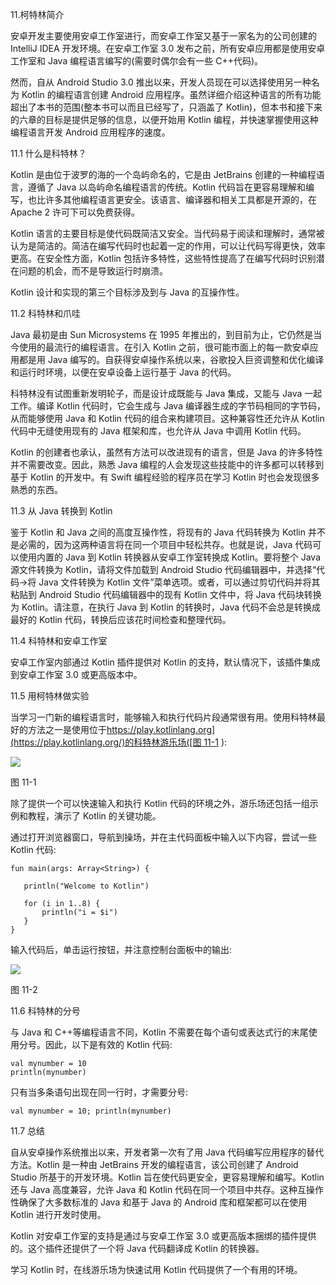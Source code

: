 11.柯特林简介

安卓开发主要使用安卓工作室进行，而安卓工作室又基于一家名为的公司创建的 IntelliJ IDEA 开发环境。在安卓工作室 3.0 发布之前，所有安卓应用都是使用安卓工作室和 Java 编程语言编写的(需要时偶尔会有一些 C++代码)。

然而，自从 Android Studio 3.0 推出以来，开发人员现在可以选择使用另一种名为 Kotlin 的编程语言创建 Android 应用程序。虽然详细介绍这种语言的所有功能超出了本书的范围(整本书可以而且已经写了，只涵盖了 Kotlin)，但本书和接下来的六章的目标是提供足够的信息，以便开始用 Kotlin 编程，并快速掌握使用这种编程语言开发 Android 应用程序的速度。

11.1 什么是科特林？

Kotlin 是由位于波罗的海的一个岛屿命名的，它是由 JetBrains 创建的一种编程语言，遵循了 Java 以岛屿命名编程语言的传统。Kotlin 代码旨在更容易理解和编写，也比许多其他编程语言更安全。该语言、编译器和相关工具都是开源的，在 Apache 2 许可下可以免费获得。

Kotlin 语言的主要目标是使代码既简洁又安全。当代码易于阅读和理解时，通常被认为是简洁的。简洁在编写代码时也起着一定的作用，可以让代码写得更快，效率更高。在安全性方面，Kotlin 包括许多特性，这些特性提高了在编写代码时识别潜在问题的机会，而不是导致运行时崩溃。

Kotlin 设计和实现的第三个目标涉及到与 Java 的互操作性。

11.2 科特林和爪哇

Java 最初是由 Sun Microsystems 在 1995 年推出的，到目前为止，它仍然是当今使用的最流行的编程语言。在引入 Kotlin 之前，很可能市面上的每一款安卓应用都是用 Java 编写的。自获得安卓操作系统以来，谷歌投入巨资调整和优化编译和运行时环境，以便在安卓设备上运行基于 Java 的代码。

科特林没有试图重新发明轮子，而是设计成既能与 Java 集成，又能与 Java 一起工作。编译 Kotlin 代码时，它会生成与 Java 编译器生成的字节码相同的字节码，从而能够使用 Java 和 Kotlin 代码的组合来构建项目。这种兼容性还允许从 Kotlin 代码中无缝使用现有的 Java 框架和库，也允许从 Java 中调用 Kotlin 代码。

Kotlin 的创建者也承认，虽然有方法可以改进现有的语言，但是 Java 的许多特性并不需要改变。因此，熟悉 Java 编程的人会发现这些技能中的许多都可以转移到基于 Kotlin 的开发中。有 Swift 编程经验的程序员在学习 Kotlin 时也会发现很多熟悉的东西。

11.3 从 Java 转换到 Kotlin

鉴于 Kotlin 和 Java 之间的高度互操作性，将现有的 Java 代码转换为 Kotlin 并不是必需的，因为这两种语言将在同一个项目中轻松共存。也就是说，Java 代码可以使用内置的 Java 到 Kotlin 转换器从安卓工作室转换成 Kotlin。要将整个 Java 源文件转换为 Kotlin，请将文件加载到 Android Studio 代码编辑器中，并选择“代码->将 Java 文件转换为 Kotlin 文件”菜单选项。或者，可以通过剪切代码并将其粘贴到 Android Studio 代码编辑器中的现有 Kotlin 文件中，将 Java 代码块转换为 Kotlin。请注意，在执行 Java 到 Kotlin 的转换时，Java 代码不会总是转换成最好的 Kotlin 代码，转换后应该花时间检查和整理代码。

11.4 科特林和安卓工作室

安卓工作室内部通过 Kotlin 插件提供对 Kotlin 的支持，默认情况下，该插件集成到安卓工作室 3.0 或更高版本中。

11.5 用柯特林做实验

当学习一门新的编程语言时，能够输入和执行代码片段通常很有用。使用科特林最好的方法之一是使用位于[https://play.kotlinlang.org](https://play.kotlinlang.org/)的科特林游乐场([图 11-1](#_idTextAnchor257) ):

![](image/kotlin_playground.jpg)

图 11-1

除了提供一个可以快速输入和执行 Kotlin 代码的环境之外，游乐场还包括一组示例和教程，演示了 Kotlin 的关键功能。

通过打开浏览器窗口，导航到操场，并在主代码面板中输入以下内容，尝试一些 Kotlin 代码:

```
fun main(args: Array<String>) {

   println("Welcome to Kotlin")

   for (i in 1..8) {    
       println("i = $i")
   } 
}
```

输入代码后，单击运行按钮，并注意控制台面板中的输出:

![](image/kotlin_playground_console.jpg)

图 11-2

11.6 科特林的分号

与 Java 和 C++等编程语言不同，Kotlin 不需要在每个语句或表达式行的末尾使用分号。因此，以下是有效的 Kotlin 代码:

```
val mynumber = 10
println(mynumber)
```

只有当多条语句出现在同一行时，才需要分号:

```
val mynumber = 10; println(mynumber) 
```

11.7 总结

自从安卓操作系统推出以来，开发者第一次有了用 Java 代码编写应用程序的替代方法。Kotlin 是一种由 JetBrains 开发的编程语言，该公司创建了 Android Studio 所基于的开发环境。Kotlin 旨在使代码更安全，更容易理解和编写。Kotlin 还与 Java 高度兼容，允许 Java 和 Kotlin 代码在同一个项目中共存。这种互操作性确保了大多数标准的 Java 和基于 Java 的 Android 库和框架都可以在使用 Kotlin 进行开发时使用。

Kotlin 对安卓工作室的支持是通过与安卓工作室 3.0 或更高版本捆绑的插件提供的。这个插件还提供了一个将 Java 代码翻译成 Kotlin 的转换器。

学习 Kotlin 时，在线游乐场为快速试用 Kotlin 代码提供了一个有用的环境。